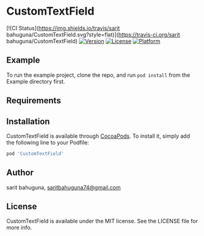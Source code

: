# CustomTextField

[![CI Status](https://img.shields.io/travis/sarit bahuguna/CustomTextField.svg?style=flat)](https://travis-ci.org/sarit bahuguna/CustomTextField)
[![Version](https://img.shields.io/cocoapods/v/CustomTextField.svg?style=flat)](https://cocoapods.org/pods/CustomTextField)
[![License](https://img.shields.io/cocoapods/l/CustomTextField.svg?style=flat)](https://cocoapods.org/pods/CustomTextField)
[![Platform](https://img.shields.io/cocoapods/p/CustomTextField.svg?style=flat)](https://cocoapods.org/pods/CustomTextField)

## Example

To run the example project, clone the repo, and run `pod install` from the Example directory first.

## Requirements

## Installation

CustomTextField is available through [CocoaPods](https://cocoapods.org). To install
it, simply add the following line to your Podfile:

```ruby
pod 'CustomTextField'
```

## Author

sarit bahuguna, saritbahuguna74@gmail.com

## License

CustomTextField is available under the MIT license. See the LICENSE file for more info.

